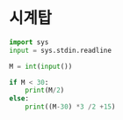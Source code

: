 # 시계탑

```python
import sys
input = sys.stdin.readline

M = int(input())

if M < 30:
    print(M/2)
else:
    print((M-30) *3 /2 +15)
```
